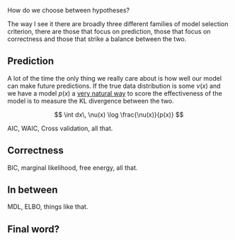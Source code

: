 
How do we choose between hypotheses?

The way I see it there are broadly three different families of model selection criterion, there are those that focus on prediction, those that focus on correctness and those that strike a balance between the two.

## Prediction

A lot of the time the only thing we really care about is how well our model can make future predictions.  If the true data distribution is some $\nu(x)$ and we have a model $p(x)$ a [very natural way](kl.html) to score the effectiveness of the model is to measure the KL divergence between the two.

$$ \int dx\, \nu(x) \log \frac{\nu(x)}{p(x)} $$

AIC, WAIC, Cross validation, all that.

## Correctness

BIC, marginal likelihood, free energy, all that.


## In between

MDL, ELBO, things like that.


## Final word?



